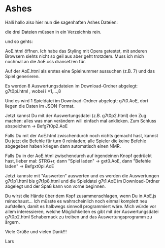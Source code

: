 # Ashes

Halli hallo also hier nun die sagenhaften Ashes Dateien:

die drei Dateien müssen in ein Verzeichnis rein.

und so gehts:

AoE.html öffnen. Ich habe das Styling mit Opera getestet, mit anderen Browsern siehts nicht so geil aus aber geht trotzdem. Muss ich mich nochmal an die AoE.css dransetzen für.

Auf der AoE.html als erstes eine Spielnummer aussuchen (z.B. 7) und das Spiel generieren.

Es werden 8 Auswertungsdateien im Download-Ordner abgelegt: g7t0pi.html , wobei i =1,...,8

Und es wird 1 Spieldatei im Download-Ordner abgelegt: g7t0.AoE, dort liegen die Daten im JSON-Format.

Jetzt kannst Du mit der Auswertungsdatei (z.B. g7t0p2.html) den Zug machen: alles was man verändern will einfach mal anklicken. Zum Schluss abspeichern -> Befg7t0p2.AoE

Falls Du mit der AoE.html zwischendurch noch nichts gemacht hast, kannst Du jetzt die Befehle für turn 0 reinladen; alle Spieler die keine Befehle abgegeben haben kriegen dann automatisch einen NMR.

Falls Du in der AoE.html zwischendurch auf irgendeinen Knopf gedrückt hast, lieber mal: STRG+r, dann "Spiel laden" -> gxt0.AoE, dann "Befehle laden" -> Befgxt0pi.AoE

Jetzt kannste mit "Auswerten" auswerten und es werden die Auswertungen g7t1p1.html bis g7t1p8.html und die Spieldatei g7t1.AoE im Download-Ordner abgelegt und der Spaß kann von vorne beginnen.

Du wirst die Hände über dem Kopf zusammenschlagen, wenn Du in AoE.js reinschaust... Ich müsste es wahrscheinlich noch einmal komplett neu aufstellen, damit es halbwegs sinnvoll programmiert wäre. Mich würde vor allem interessieren, welche Möglichkeiten es gibt mit der Auswertungsdatei g7t0p2.html Schabernack zu treiben und das Auswertungsprogramm zu ärgern.

Viele Grüße und vielen Dank!!!

Lars


